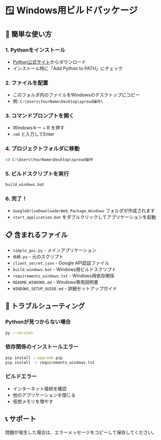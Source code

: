# 🪟 Windows用ビルドパッケージ

## 🚀 簡単な使い方

### 1. Pythonをインストール
- [Python公式サイト](https://www.python.org/downloads/)からダウンロード
- インストール時に「Add Python to PATH」にチェック

### 2. ファイルを配置
- このフォルダ内のファイルをWindowsのデスクトップにコピー
- 例: `C:\Users\YourName\Desktop\spread操作\`

### 3. コマンドプロンプトを開く
- Windowsキー + R を押す
- `cmd` と入力してEnter

### 4. プロジェクトフォルダに移動
```cmd
cd C:\Users\YourName\Desktop\spread操作
```

### 5. ビルドスクリプトを実行
```cmd
build_windows.bat
```

### 6. 完了！
- `GoogleDriveDownloaderWeb_Package_Windows` フォルダが作成されます
- `start_application.bat` をダブルクリックしてアプリケーションを起動

## 📋 含まれるファイル

- `simple_gui.py` - メインアプリケーション
- `依頼.py` - 元のスクリプト
- `client_secret.json` - Google API認証ファイル
- `build_windows.bat` - Windows用ビルドスクリプト
- `requirements_windows.txt` - Windows用依存関係
- `README_WINDOWS.md` - Windows専用説明書
- `WINDOWS_SETUP_GUIDE.md` - 詳細セットアップガイド

## 🔧 トラブルシューティング

### Pythonが見つからない場合
```cmd
py --version
```

### 依存関係のインストールエラー
```cmd
pip install --upgrade pip
pip install -r requirements_windows.txt
```

### ビルドエラー
- インターネット接続を確認
- 他のアプリケーションを閉じる
- 仮想メモリを増やす

## 📞 サポート

問題が発生した場合は、エラーメッセージをコピーして保存してください。
